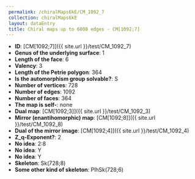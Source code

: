 ```yaml
--- 
 permalink: /chiralMaps6kE/CM_1092_7 
 collection: chiralMaps6kE
 layout: dataEntry
 title: Chiral maps up to 6000 edges - CM[1092;7]
---
```


- **ID**: [CM[1092;7]]({{ site.url }}/test/CM_1092_7)
- **Genus of the underlying surface**: 1
- **Length of the face**: 6
- **Valency**: 3
- **Length of the Petrie polygon**: 364
- **Is the automorphism group solvable?**: S
- **Number of vertices**: 728
- **Number of edges**: 1092
- **Number of faces**: 364
- **The map is self-**: none
- **Dual map**: [CM[1092;3]]({{ site.url }}/test/CM_1092_3)
- **Mirror (enantihomorphic) map**: [CM[1092;8]]({{ site.url }}/test/CM_1092_8)
- **Dual of the mirror image**: [CM[1092;4]]({{ site.url }}/test/CM_1092_4)
- **Z_q-Exponent?**: 2
- **No idea**:  2:8
- **No idea**: Y
- **No idea**: Y
- **Skeleton**: Sk(728;8)
- **Some other kind of skeleton**: PlhSk(728;6)
